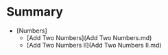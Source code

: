 # Summary

* [Numbers]
  * [Add Two Numbers](Add Two Numbers.md)
  * [Add Two Numbers II](Add Two Numbers II.md)

